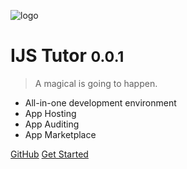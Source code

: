 ![logo](_media/logo.png)

# IJS Tutor <small>0.0.1</small>

> A magical is going to happen.

- All-in-one development environment
- App Hosting
- App Auditing
- App Marketplace

[GitHub](https://github.com/ijstech/node)
[Get Started](README)
